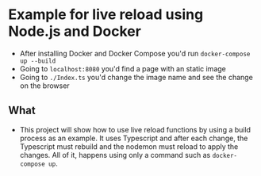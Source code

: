 # Example for live reload using Node.js and Docker

- After installing Docker and Docker Compose you'd run `docker-compose up --build`
- Going to `localhost:8080` you'd find a page with an static image
- Going to `./Index.ts` you'd change the image name and see the change on the browser

## What

- This project will show how to use live reload functions by using a build process as an example. It uses Typescript and after each change, the Typescript must rebuild and the nodemon must reload to apply the changes. All of it, happens using only a command such as `docker-compose up`.